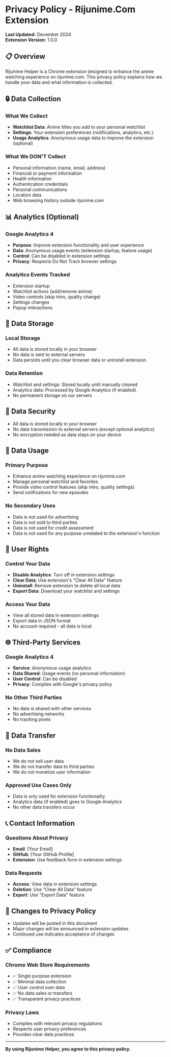 # Privacy Policy - Rijunime.Com Extension

**Last Updated:** December 2024  
**Extension Version:** 1.0.0

## 📋 Overview

Rijunime Helper is a Chrome extension designed to enhance the anime watching experience on rijunime.com. This privacy policy explains how we handle your data and what information is collected.

## 🔒 Data Collection

### What We Collect
- **Watchlist Data**: Anime titles you add to your personal watchlist
- **Settings**: Your extension preferences (notifications, analytics, etc.)
- **Usage Analytics**: Anonymous usage data to improve the extension (optional)

### What We DON'T Collect
- Personal information (name, email, address)
- Financial or payment information
- Health information
- Authentication credentials
- Personal communications
- Location data
- Web browsing history outside rijunime.com

## 📊 Analytics (Optional)

### Google Analytics 4
- **Purpose**: Improve extension functionality and user experience
- **Data**: Anonymous usage events (extension startup, feature usage)
- **Control**: Can be disabled in extension settings
- **Privacy**: Respects Do Not Track browser settings

### Analytics Events Tracked
- Extension startup
- Watchlist actions (add/remove anime)
- Video controls (skip intro, quality change)
- Settings changes
- Popup interactions

## 💾 Data Storage

### Local Storage
- All data is stored locally in your browser
- No data is sent to external servers
- Data persists until you clear browser data or uninstall extension

### Data Retention
- Watchlist and settings: Stored locally until manually cleared
- Analytics data: Processed by Google Analytics (if enabled)
- No permanent storage on our servers

## 🔐 Data Security

- All data is stored locally in your browser
- No data transmission to external servers (except optional analytics)
- No encryption needed as data stays on your device

## 🎯 Data Usage

### Primary Purpose
- Enhance anime watching experience on rijunime.com
- Manage personal watchlist and favorites
- Provide video control features (skip intro, quality settings)
- Send notifications for new episodes

### No Secondary Uses
- Data is not used for advertising
- Data is not sold to third parties
- Data is not used for credit assessment
- Data is not used for any purpose unrelated to the extension's function

## 👤 User Rights

### Control Your Data
- **Disable Analytics**: Turn off in extension settings
- **Clear Data**: Use extension's "Clear All Data" feature
- **Uninstall**: Remove extension to delete all local data
- **Export Data**: Download your watchlist and settings

### Access Your Data
- View all stored data in extension settings
- Export data in JSON format
- No account required - all data is local

## 🌐 Third-Party Services

### Google Analytics 4
- **Service**: Anonymous usage analytics
- **Data Shared**: Usage events (no personal information)
- **User Control**: Can be disabled
- **Privacy**: Complies with Google's privacy policy

### No Other Third Parties
- No data is shared with other services
- No advertising networks
- No tracking pixels

## 🔄 Data Transfer

### No Data Sales
- We do not sell user data
- We do not transfer data to third parties
- We do not monetize user information

### Approved Use Cases Only
- Data is only used for extension functionality
- Analytics data (if enabled) goes to Google Analytics
- No other data transfers occur

## 📞 Contact Information

### Questions About Privacy
- **Email**: [Your Email]
- **GitHub**: [Your GitHub Profile]
- **Extension**: Use feedback form in extension settings

### Data Requests
- **Access**: View data in extension settings
- **Deletion**: Use "Clear All Data" feature
- **Export**: Use "Export Data" feature

## 📝 Changes to Privacy Policy

- Updates will be posted in this document
- Major changes will be announced in extension updates
- Continued use indicates acceptance of changes

## ✅ Compliance

### Chrome Web Store Requirements
- ✅ Single purpose extension
- ✅ Minimal data collection
- ✅ User control over data
- ✅ No data sales or transfers
- ✅ Transparent privacy practices

### Privacy Laws
- Complies with relevant privacy regulations
- Respects user privacy preferences
- Provides clear data practices

---

**By using Rijunime Helper, you agree to this privacy policy.**
